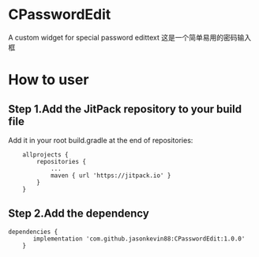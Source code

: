 # CPasswordEdit
  A custom widget for special password edittext
  这是一个简单易用的密码输入框

# How to user

## Step 1.Add the JitPack repository to your build file
Add it in your root build.gradle at the end of repositories:
```
	allprojects {
		repositories {
			...
			maven { url 'https://jitpack.io' }
		}
	}
```

## Step 2.Add the dependency
```
dependencies {
	   implementation 'com.github.jasonkevin88:CPasswordEdit:1.0.0'
	}
```
